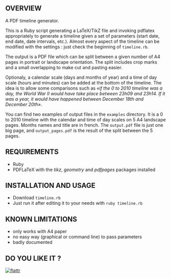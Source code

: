 ## OVERVIEW

A PDF timeline generator.

This is a Ruby script generating a LaTeX/TikZ file and invoking pdflatex appropriately to generate a timeline given a set of parameters (start date, end date, date intervals, etc.). Almost every aspect of the timeline can be modified with the settings : just check the beginning of `timeline.rb`.

The output is a PDF file which can be split between a given number of A4 pages in portrait or landscape orientation. The split includes crop marks and a small overlapping to make cut and pasting easier.

Optionaly, a calendar scale (days and months of year) and a time of day scale (hours and minutes) can be added at the bottom of the timeline. The idea is to allow some comparisons such as *«if the 0 to 2010 timeline was a day, the World War II would have take place between 23h09 and 23h14. If it was a year, it would have happened between December 18th and December 20th»*. 

You can find two examples of output files in the `examples` directory. It is a 0 to 2010 timeline with the calendar and time of day scales on 5 A4 landscape pages. Months names and title are in french. The `output.pdf` file is just one big page, and `output_pages.pdf` is the result of the split between the 5 pages.

## REQUIREMENTS

- Ruby
- PDFLaTeX with the *tikz*, *geometry* and *pdfpages* packages installed

## INSTALLATION AND USAGE

- Download `timeline.rb`
- Just run it after editing it to your needs with `ruby timeline.rb`

## KNOWN LIMITATIONS

- only works with A4 paper
- no easy way (graphical or command line) to pass parameters
- badly documented

## DO YOU LIKE IT ?

[![flattr](http://api.flattr.com/button/button-compact-static-100x17.png)](http://flattr.com/thing/51784/PDF-timeline-generator)
